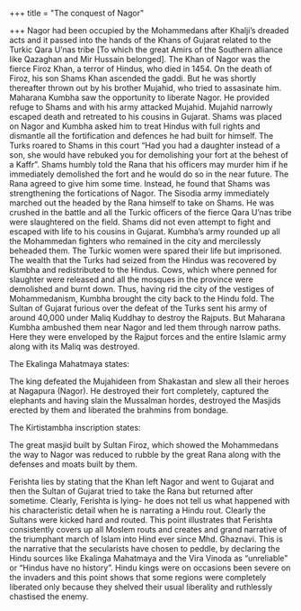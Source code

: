 +++
title = "The conquest of Nagor"

+++
Nagor had been occupied by the Mohammedans after Khalji’s dreaded acts
and it passed into the hands of the Khans of Gujarat related to the
Turkic Qara U’nas tribe \[To which the great Amirs of the Southern
alliance like Qazaghan and Mir Hussain belonged\]. The Khan of Nagor was
the fierce Firoz Khan, a terror of Hindus, who died in 1454. On the
death of Firoz, his son Shams Khan ascended the gaddi. But he was
shortly thereafter thrown out by his brother Mujahid, who tried to
assasinate him. Maharana Kumbha saw the opportunity to liberate Nagor.
He provided refuge to Shams and with his army attacked Mujahid. Mujahid
narrowly escaped death and retreated to his cousins in Gujarat. Shams
was placed on Nagor and Kumbha asked him to treat Hindus with full
rights and dismantle all the fortification and defences he had built for
himself. The Turks roared to Shams in this court “Had you had a daughter
instead of a son, she would have rebuked you for demolishing your fort
at the behest of a Kaffr”. Shams humbly told the Rana that his officers
may murder him if he immediately demolished the fort and he would do so
in the near future. The Rana agreed to give him some time. Instead, he
found that Shams was strengthening the fortications of Nagor. The
Sisodia army immediately marched out the headed by the Rana himself to
take on Shams. He was crushed in the battle and all the Turkic officers
of the fierce Qara U’nas tribe were slaughtered on the field. Shams did
not even attempt to fight and escaped with life to his cousins in
Gujarat. Kumbha’s army rounded up all the Mohammedan fighters who
remained in the city and mercilessly beheaded them. The Turkic women
were spared their life but imprisoned. The wealth that the Turks had
seized from the Hindus was recovered by Kumbha and redistributed to the
Hindus. Cows, which where penned for slaughter were released and all the
mosques in the province were demolished and burnt down. Thus, having rid
the city of the vestiges of Mohammedanism, Kumbha brought the city back
to the Hindu fold. The Sultan of Gujarat furious over the defeat of the
Turks sent his army of around 40,000 under Maliq Kuddhay to destroy the
Rajputs. But Maharana Kumbha ambushed them near Nagor and led them
through narrow paths. Here they were enveloped by the Rajput forces and
the entire Islamic army along with its Maliq was destroyed.

The Ekalinga Mahatmaya states:

The king defeated the Mujahideen from Shakastan and slew all their
heroes at Nagapura (Nagor). He destroyed their fort completely, captured
the elephants and having slain the Mussalman hordes, destroyed the
Masjids erected by them and liberated the brahmins from bondage.

The Kirtistambha inscription states:

The great masjid built by Sultan Firoz, which showed the Mohammedans the
way to Nagor was reduced to rubble by the great Rana along with the
defenses and moats built by them.

Ferishta lies by stating that the Khan left Nagor and went to Gujarat
and then the Sultan of Gujarat tried to take the Rana but returned after
sometime. Clearly, Ferishta is lying- he does not tell us what happened
with his characteristic detail when he is narrating a Hindu rout.
Clearly the Sultans were kicked hard and routed. This point illustrates
that Ferishta consistently covers up all Moslem routs and creates and
grand narrative of the triumphant march of Islam into Hind ever since
Mhd. Ghaznavi. This is the narrative that the secularists have chosen to
peddle, by declaring the Hindu sources like Ekalinga Mahatmaya and the
Vira Vinoda as “unreliable” or “Hindus have no history”. Hindu kings
were on occasions been severe on the invaders and this point shows that
some regions were completely liberated only because they shelved their
usual liberality and ruthlessly chastised the enemy.
